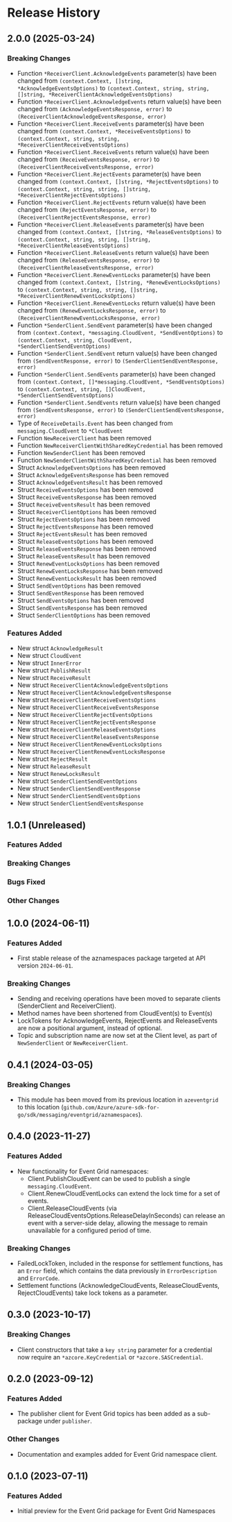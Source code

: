 # Release History

## 2.0.0 (2025-03-24)
### Breaking Changes

- Function `*ReceiverClient.AcknowledgeEvents` parameter(s) have been changed from `(context.Context, []string, *AcknowledgeEventsOptions)` to `(context.Context, string, string, []string, *ReceiverClientAcknowledgeEventsOptions)`
- Function `*ReceiverClient.AcknowledgeEvents` return value(s) have been changed from `(AcknowledgeEventsResponse, error)` to `(ReceiverClientAcknowledgeEventsResponse, error)`
- Function `*ReceiverClient.ReceiveEvents` parameter(s) have been changed from `(context.Context, *ReceiveEventsOptions)` to `(context.Context, string, string, *ReceiverClientReceiveEventsOptions)`
- Function `*ReceiverClient.ReceiveEvents` return value(s) have been changed from `(ReceiveEventsResponse, error)` to `(ReceiverClientReceiveEventsResponse, error)`
- Function `*ReceiverClient.RejectEvents` parameter(s) have been changed from `(context.Context, []string, *RejectEventsOptions)` to `(context.Context, string, string, []string, *ReceiverClientRejectEventsOptions)`
- Function `*ReceiverClient.RejectEvents` return value(s) have been changed from `(RejectEventsResponse, error)` to `(ReceiverClientRejectEventsResponse, error)`
- Function `*ReceiverClient.ReleaseEvents` parameter(s) have been changed from `(context.Context, []string, *ReleaseEventsOptions)` to `(context.Context, string, string, []string, *ReceiverClientReleaseEventsOptions)`
- Function `*ReceiverClient.ReleaseEvents` return value(s) have been changed from `(ReleaseEventsResponse, error)` to `(ReceiverClientReleaseEventsResponse, error)`
- Function `*ReceiverClient.RenewEventLocks` parameter(s) have been changed from `(context.Context, []string, *RenewEventLocksOptions)` to `(context.Context, string, string, []string, *ReceiverClientRenewEventLocksOptions)`
- Function `*ReceiverClient.RenewEventLocks` return value(s) have been changed from `(RenewEventLocksResponse, error)` to `(ReceiverClientRenewEventLocksResponse, error)`
- Function `*SenderClient.SendEvent` parameter(s) have been changed from `(context.Context, *messaging.CloudEvent, *SendEventOptions)` to `(context.Context, string, CloudEvent, *SenderClientSendEventOptions)`
- Function `*SenderClient.SendEvent` return value(s) have been changed from `(SendEventResponse, error)` to `(SenderClientSendEventResponse, error)`
- Function `*SenderClient.SendEvents` parameter(s) have been changed from `(context.Context, []*messaging.CloudEvent, *SendEventsOptions)` to `(context.Context, string, []CloudEvent, *SenderClientSendEventsOptions)`
- Function `*SenderClient.SendEvents` return value(s) have been changed from `(SendEventsResponse, error)` to `(SenderClientSendEventsResponse, error)`
- Type of `ReceiveDetails.Event` has been changed from `messaging.CloudEvent` to `*CloudEvent`
- Function `NewReceiverClient` has been removed
- Function `NewReceiverClientWithSharedKeyCredential` has been removed
- Function `NewSenderClient` has been removed
- Function `NewSenderClientWithSharedKeyCredential` has been removed
- Struct `AcknowledgeEventsOptions` has been removed
- Struct `AcknowledgeEventsResponse` has been removed
- Struct `AcknowledgeEventsResult` has been removed
- Struct `ReceiveEventsOptions` has been removed
- Struct `ReceiveEventsResponse` has been removed
- Struct `ReceiveEventsResult` has been removed
- Struct `ReceiverClientOptions` has been removed
- Struct `RejectEventsOptions` has been removed
- Struct `RejectEventsResponse` has been removed
- Struct `RejectEventsResult` has been removed
- Struct `ReleaseEventsOptions` has been removed
- Struct `ReleaseEventsResponse` has been removed
- Struct `ReleaseEventsResult` has been removed
- Struct `RenewEventLocksOptions` has been removed
- Struct `RenewEventLocksResponse` has been removed
- Struct `RenewEventLocksResult` has been removed
- Struct `SendEventOptions` has been removed
- Struct `SendEventResponse` has been removed
- Struct `SendEventsOptions` has been removed
- Struct `SendEventsResponse` has been removed
- Struct `SenderClientOptions` has been removed

### Features Added

- New struct `AcknowledgeResult`
- New struct `CloudEvent`
- New struct `InnerError`
- New struct `PublishResult`
- New struct `ReceiveResult`
- New struct `ReceiverClientAcknowledgeEventsOptions`
- New struct `ReceiverClientAcknowledgeEventsResponse`
- New struct `ReceiverClientReceiveEventsOptions`
- New struct `ReceiverClientReceiveEventsResponse`
- New struct `ReceiverClientRejectEventsOptions`
- New struct `ReceiverClientRejectEventsResponse`
- New struct `ReceiverClientReleaseEventsOptions`
- New struct `ReceiverClientReleaseEventsResponse`
- New struct `ReceiverClientRenewEventLocksOptions`
- New struct `ReceiverClientRenewEventLocksResponse`
- New struct `RejectResult`
- New struct `ReleaseResult`
- New struct `RenewLocksResult`
- New struct `SenderClientSendEventOptions`
- New struct `SenderClientSendEventResponse`
- New struct `SenderClientSendEventsOptions`
- New struct `SenderClientSendEventsResponse`


## 1.0.1 (Unreleased)

### Features Added

### Breaking Changes

### Bugs Fixed

### Other Changes

## 1.0.0 (2024-06-11)

### Features Added

- First stable release of the aznamespaces package targeted at API version `2024-06-01`.

### Breaking Changes

- Sending and receiving operations have been moved to separate clients (SenderClient and ReceiverClient).
- Method names have been shortened from <Verb>CloudEvent(s) to <Verb>Event(s)
- LockTokens for AcknowledgeEvents, RejectEvents and ReleaseEvents are now a positional argument, instead of optional.
- Topic and subscription name are now set at the Client level, as part of `NewSenderClient` or `NewReceiverClient`.

## 0.4.1 (2024-03-05)

### Breaking Changes

- This module has been moved from its previous location in `azeventgrid` to this location (`github.com/Azure/azure-sdk-for-go/sdk/messaging/eventgrid/aznamespaces`).

## 0.4.0 (2023-11-27)

### Features Added

- New functionality for Event Grid namespaces: 
  - Client.PublishCloudEvent can be used to publish a single `messaging.CloudEvent`.
  - Client.RenewCloudEventLocks can extend the lock time for a set of events.
  - Client.ReleaseCloudEvents (via ReleaseCloudEventsOptions.ReleaseDelayInSeconds) can release an event with a 
    server-side delay, allowing the message to remain unavailable for a configured period of time.

### Breaking Changes

- FailedLockToken, included in the response for settlement functions, has an `Error` field, which contains the data previously
  in `ErrorDescription` and `ErrorCode`.
- Settlement functions (AcknowledgeCloudEvents, ReleaseCloudEvents, RejectCloudEvents) take lock tokens as a parameter.

## 0.3.0 (2023-10-17)

### Breaking Changes

- Client constructors that take a `key string` parameter for a credential now require an `*azcore.KeyCredential` or `*azcore.SASCredential`.

## 0.2.0 (2023-09-12)

### Features Added

- The publisher client for Event Grid topics has been added as a sub-package under `publisher`.

### Other Changes

- Documentation and examples added for Event Grid namespace client.

## 0.1.0 (2023-07-11)

### Features Added

- Initial preview for the Event Grid package for Event Grid Namespaces
